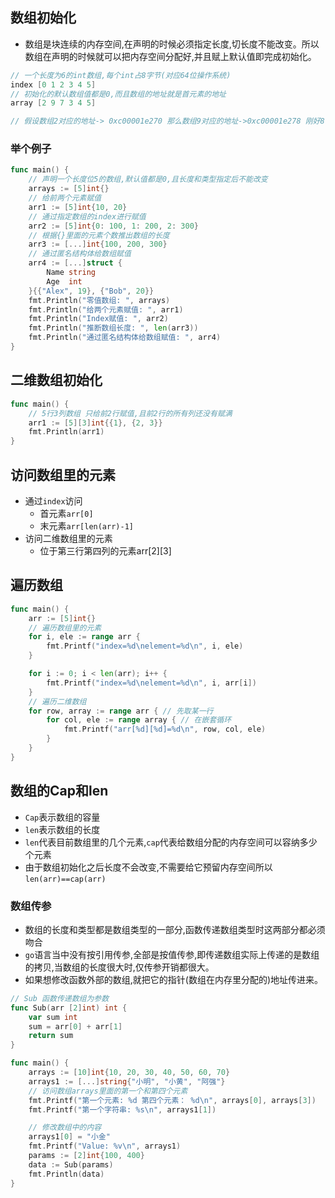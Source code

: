 ## 数组初始化

- 数组是块连续的内存空间,在声明的时候必须指定长度,切长度不能改变。所以数组在声明的时候就可以把内存空间分配好,并且赋上默认值即完成初始化。

```go
// 一个长度为6的int数组,每个int占8字节(对应64位操作系统)
index [0 1 2 3 4 5]
// 初始化的默认数组值都是0,而且数组的地址就是首元素的地址
array [2 9 7 3 4 5] 

// 假设数组2对应的地址-> 0xc00001e270 那么数组9对应的地址->0xc00001e278 刚好8个字节
```

### 举个例子

```go
func main() {
	// 声明一个长度位5的数组,默认值都是0,且长度和类型指定后不能改变
	arrays := [5]int{}
	// 给前两个元素赋值
	arr1 := [5]int{10, 20}
	// 通过指定数组的index进行赋值
	arr2 := [5]int{0: 100, 1: 200, 2: 300}
	// 根据{}里面的元素个数推出数组的长度
	arr3 := [...]int{100, 200, 300}
	// 通过匿名结构体给数组赋值
	arr4 := [...]struct {
		Name string
		Age  int
	}{{"Alex", 19}, {"Bob", 20}}
	fmt.Println("零值数组: ", arrays)
	fmt.Println("给两个元素赋值: ", arr1)
	fmt.Println("Index赋值: ", arr2)
	fmt.Println("推断数组长度: ", len(arr3))
	fmt.Println("通过匿名结构体给数组赋值: ", arr4)
}
```

## 二维数组初始化

```go
func main() {
	// 5行3列数组 只给前2行赋值,且前2行的所有列还没有赋满
	arr1 := [5][3]int{{1}, {2, 3}}
	fmt.Println(arr1)
}
```

## 访问数组里的元素

- 通过`index`访问
  - 首元素`arr[0]`
  - 末元素`arr[len(arr)-1]`
- 访问二维数组里的元素
  - 位于第三行第四列的元素arr[2][3]

## 遍历数组

```go
func main() {
	arr := [5]int{}
	// 遍历数组里的元素
	for i, ele := range arr {
		fmt.Printf("index=%d\nelement=%d\n", i, ele)
	}

	for i := 0; i < len(arr); i++ {
		fmt.Printf("index=%d\nelement=%d\n", i, arr[i])
	}
	// 遍历二维数组
	for row, array := range arr { // 先取某一行
		for col, ele := range array { // 在嵌套循环
			fmt.Printf("arr[%d][%d]=%d\n", row, col, ele)
		}
	}
}
```





## 数组的Cap和len

- `Cap`表示数组的容量
- `len`表示数组的长度
- `len`代表目前数组里的几个元素,`cap`代表给数组分配的内存空间可以容纳多少个元素
- 由于数组初始化之后长度不会改变,不需要给它预留内存空间所以`len(arr)==cap(arr)`

### 数组传参

- 数组的长度和类型都是数组类型的一部分,函数传递数组类型时这两部分都必须吻合
- `go`语言当中没有按引用传参,全部是按值传参,即传递数组实际上传递的是数组的拷贝,当数组的长度很大时,仅传参开销都很大。
- 如果想修改函数外部的数组,就把它的指针(数组在内存里分配的)地址传进来。

```go
// Sub 函数传递数组为参数
func Sub(arr [2]int) int {
	var sum int
	sum = arr[0] + arr[1]
	return sum
}

func main() {
	arrays := [10]int{10, 20, 30, 40, 50, 60, 70}
	arrays1 := [...]string{"小明", "小黄", "阿强"}
	// 访问数组arrays里面的第一个和第四个元素
	fmt.Printf("第一个元素: %d 第四个元素： %d\n", arrays[0], arrays[3])
	fmt.Printf("第一个字符串: %s\n", arrays1[1])

	// 修改数组中的内容
	arrays1[0] = "小金"
	fmt.Printf("Value: %v\n", arrays1)
	params := [2]int{100, 400}
	data := Sub(params)
	fmt.Println(data)
}
```